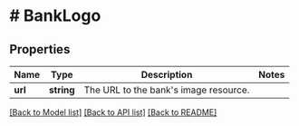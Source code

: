 # # BankLogo

## Properties

Name | Type | Description | Notes
------------ | ------------- | ------------- | -------------
**url** | **string** | The URL to the bank&#39;s image resource. |

[[Back to Model list]](../../README.md#models) [[Back to API list]](../../README.md#endpoints) [[Back to README]](../../README.md)
